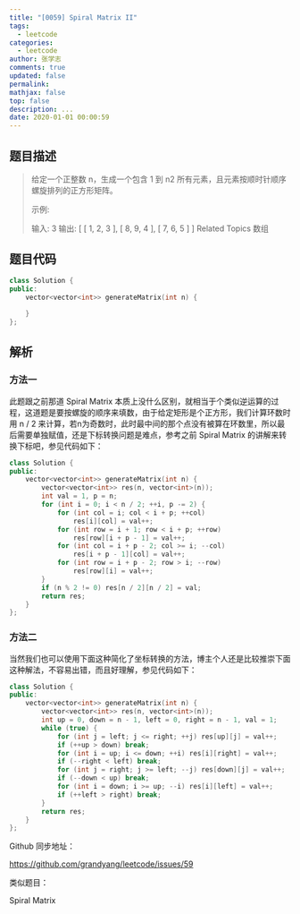 ```yaml
---
title: "[0059] Spiral Matrix II"
tags:
  - leetcode
categories:
  - leetcode
author: 张学志
comments: true
updated: false
permalink:
mathjax: false
top: false
description: ...
date: 2020-01-01 00:00:59
---
```


## 题目描述

> 给定一个正整数 n，生成一个包含 1 到 n2 所有元素，且元素按顺时针顺序螺旋排列的正方形矩阵。 
> 
> 示例: 
> 
> 输入: 3
> 输出:
> [
> [ 1, 2, 3 ],
> [ 8, 9, 4 ],
> [ 7, 6, 5 ]
> ] 
> Related Topics 数组

## 题目代码

```cpp
class Solution {
public:
    vector<vector<int>> generateMatrix(int n) {
        
    }
};
```

## 解析

### 方法一

此题跟之前那道 Spiral Matrix 本质上没什么区别，就相当于个类似逆运算的过程，这道题是要按螺旋的顺序来填数，由于给定矩形是个正方形，我们计算环数时用 n / 2 来计算，若n为奇数时，此时最中间的那个点没有被算在环数里，所以最后需要单独赋值，还是下标转换问题是难点，参考之前 Spiral Matrix 的讲解来转换下标吧，参见代码如下：



```cpp
class Solution {
public:
    vector<vector<int>> generateMatrix(int n) {
        vector<vector<int>> res(n, vector<int>(n));
        int val = 1, p = n;
        for (int i = 0; i < n / 2; ++i, p -= 2) {
            for (int col = i; col < i + p; ++col)
                res[i][col] = val++;
            for (int row = i + 1; row < i + p; ++row)
                res[row][i + p - 1] = val++;
            for (int col = i + p - 2; col >= i; --col)
                res[i + p - 1][col] = val++;
            for (int row = i + p - 2; row > i; --row)    
                res[row][i] = val++;
        }
        if (n % 2 != 0) res[n / 2][n / 2] = val;
        return res;
    }
};
```

### 方法二

当然我们也可以使用下面这种简化了坐标转换的方法，博主个人还是比较推崇下面这种解法，不容易出错，而且好理解，参见代码如下：

 

```cpp
class Solution {
public:
    vector<vector<int>> generateMatrix(int n) {
        vector<vector<int>> res(n, vector<int>(n));
        int up = 0, down = n - 1, left = 0, right = n - 1, val = 1;
        while (true) {
            for (int j = left; j <= right; ++j) res[up][j] = val++;
            if (++up > down) break;
            for (int i = up; i <= down; ++i) res[i][right] = val++;
            if (--right < left) break;
            for (int j = right; j >= left; --j) res[down][j] = val++;
            if (--down < up) break;
            for (int i = down; i >= up; --i) res[i][left] = val++;
            if (++left > right) break;
        }
        return res;
    }
};
```

Github 同步地址：

https://github.com/grandyang/leetcode/issues/59

 

类似题目：

Spiral Matrix


